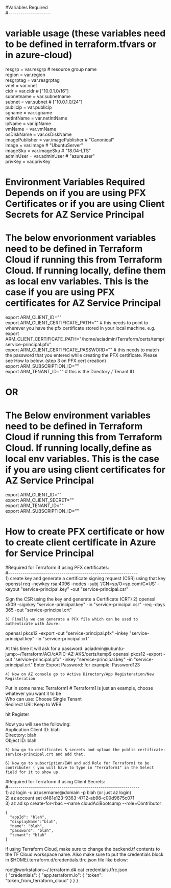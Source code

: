 
#Variables Required <br>
#--------------------- <br>
 # variable usage  (these variables need to be defined in terraform.tfvars or in azure-cloud) <br>
 resgrp         = var.resgrp   # resource group name <br>
 region         = var.region <br>
 resgrptag      = var.resgrptag <br>
 vnet           = var.vnet <br>
 cidr           = var.cidr # ["10.0.1.0/16"] <br>
 subnetname     = var.subnetname <br>
 subnet         = var.subnet # ["10.0.1.0/24"] <br>
 publicip       = var.publicip <br>
 sgname         = var.sgname <br>
 netIntName     = var.netIntName <br>
 ipName         = var.ipName <br>
 vmName         = var.vmName <br>
 osDiskName     = var.osDiskName <br>
 imagePublisher = var.imagePublisher # "Canonical" <br>
 image          = var.image          # "UbuntuServer" <br>
 imageSku       = var.imageSku       # "18.04-LTS" <br>
 adminUser      = var.adminUser      # "azureuser" <br>
 privKey        = var.privKey  <br>


#  Environment Variables Required Depends on if you are using PFX Certificates or if you are using Client Secrets for AZ Service Principal

# The below envorionment variables need to be defined in Terraform Cloud if running this from Terraform Cloud.  If running locally, define them as local env variables.  This is the case if you are using PFX certificates for AZ Service Principal
export ARM_CLIENT_ID="" <br>
export ARM_CLIENT_CERTIFICATE_PATH=""    # this needs to point to wherever you have the pfx certificate stored in your local machine.  e.g. export ARM_CLIENT_CERTIFICATE_PATH="/home/aciadmin/Terraform/certs/temp/service-principal.pfx" <br>
export ARM_CLIENT_CERTIFICATE_PASSWORD=""  # this needs to match the password that you entered while creating the PFX certificate.  Please see How to below.  (step 3 on PFX cert creation) <br>
export ARM_SUBSCRIPTION_ID="" <br>
export ARM_TENANT_ID="" #  this is the Directory / Tenant ID <br>

# OR


# The Below environment variables need to be defined in Terraform Cloud if running this from Terraform Cloud.  If running locally,define as local env variables.  This is the case if you are using client certificates for AZ Service Principal
export ARM_CLIENT_ID="" <br>
export ARM_CLIENT_SECRET="" <br>
export ARM_TENANT_ID="" <br>
export ARM_SUBSCRIPTION_ID="" <br>


#  How to create PFX certificate or how to create client certificate in Azure for Service Principal

#Required for Terraform if using PFX certificates: <br>
#--------------------------------------------------------------- <br>
	1) create key and generate a certificate signing request (CSR) using that key
openssl req -newkey rsa:4096 -nodes -subj '/CN=sp/O=sp.com/C=US' -keyout "service-principal.key" -out "service-principal.csr"

Sign the CSR using the key and generate a Certificate (CRT)
	2) openssl x509 -signkey "service-principal.key" -in "service-principal.csr" -req -days 365 -out "service-principal.crt"


	3) Finally we can generate a PFX file which can be used to authenticate with Azure:
openssl pkcs12 -export -out "service-principal.pfx" -inkey "service-principal.key" -in "service-principal.crt"

At this time it will ask for a password:
aciadmin@ubuntu-jump:~/Terraform/ACI/cAPIC-AZ-AKS/certs/temp$ openssl pkcs12 -export -out "service-principal.pfx" -inkey "service-principal.key" -in "service-principal.crt"
Enter Export Password:
                 for example: Password123

	4) Now on AZ console go to Active Directory/App Registeration/New Registeration
Put in some name:  Terraform1  # Terraform1 is just an example, choose whatever you want it to be <br>
Who can use:  Choose Single Tenant <br>
Redirect URI:  Keep to WEB <br>

hit Register <br>

Now you will see the following: <br>
Application Client ID: blah <br>
Directory: blah <br>
Object ID: blah <br>


	5) Now go to certificates & secrets and upload the public certificate: service-principal.crt and add that.

	6) Now go to subscription/IAM and add Role for Terraform1 to be contributer ( you will have to type in "Terraform1" in the Select field for it to show up.


#Required for Terraform if using Client Secrets: <br>
#---------------------------------------------------------------- <br>
	1) az login -u azusername@domain -p blah  (or just az login) <br>
	2) az account set d481e123-9363-4712-ab98-c00d9675c071 <br>
	3) az ad sp create-for-rbac --name cloudAciBootcamp --role=Contributor <br>
	
	{
	  "appId": "blah",
	  "displayName":"blah",
	  "name": "blah",
	  "password": "blah",
	  "tenant": "blah"
	}

if using Terraform Cloud, make sure to change the backend.tf contents to the TF Cloud workspace name.  Also make sure to put the credentials block in $HOME/.terraform.d/credentials.tfrc.json   file like below: <br>

root@workstation:~/.terraform.d# cat credentials.tfrc.json  <br>
{
  "credentials": {
    "app.terraform.io": {
      "token": "token_from_terraform_cloud"
    }
  }
}

